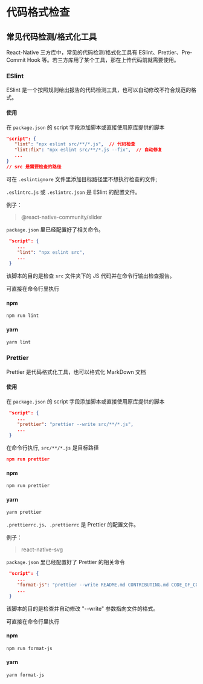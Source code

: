 # 代码格式检查

## 常见代码检测/格式化工具

React-Native 三方库中，常见的代码检测/格式化工具有 ESlint、Prettier、Pre-Commit Hook 等。若三方库用了某个工具，那在上传代码前就需要使用。

### ESlint

ESlint 是一个按照规则给出报告的代码检测工具，也可以自动修改不符合规范的格式。

#### 使用

在 `package.json` 的 script 字段添加脚本或直接使用原库提供的脚本

```json
"script": {
   "lint": "npx eslint src/**/*.js",  // 代码检查
   "lint:fix": "npx eslint src/**/*.js --fix",  // 自动修复
   ...
}
// src 是需要检查的路径
```

可在 `.eslintignore` 文件里添加目标路径里不想执行检查的文件;

`.eslintrc.js` 或 `.eslintrc.json` 是 ESlint 的配置文件。

例子：

> @react-native-community/slider

`package.json` 里已经配置好了相关命令。

```json
 "script": {
    ...
    "lint": "npx eslint src",
    ...
 }
```

该脚本的目的是检查 `src` 文件夹下的 JS 代码并在命令行输出检查报告。

可直接在命令行里执行

<!-- tabs:start -->

#### **npm**

```bash
npm run lint
```

#### **yarn**

```bash
yarn lint
```

<!-- tabs:end -->

### Prettier

Prettier 是代码格式化工具，也可以格式化 MarkDown 文档

#### 使用

在 `package.json` 的 script 字段添加脚本或直接使用原库提供的脚本

```json
 "script": {
    ...
    "prettier": "prettier --write src/**/*.js",
    ...
 }
```

在命令行执行, `src/**/*.js` 是目标路径

```json
npm run prettier
```

<!-- tabs:start -->

#### **npm**

```bash
npm run prettier
```

#### **yarn**

```bash
yarn prettier
```

<!-- tabs:end -->

`.prettierrc.js`、`.prettierrc` 是 Prettier 的配置文件。

例子：

> react-native-svg

`package.json` 里已经配置好了 Prettier 的相关命令

```json
 "script": {
    ...
    "format-js": "prettier --write README.md CONTRIBUTING.md CODE_OF_CONDUCT.md USAGE.md ./src/**/*.{ts,tsx} ./Example/src/**/*.tsx",
    ...
 }
```

该脚本的目的是检查并自动修改 "--write" 参数指向文件的格式。

可直接在命令行里执行

<!-- tabs:start -->

#### **npm**

```bash
npm run format-js
```

#### **yarn**

```bash
yarn format-js
```

<!-- tabs:end -->
